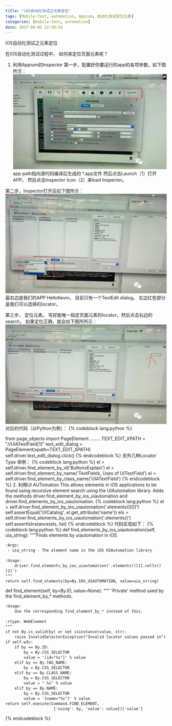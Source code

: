 ```yaml
---
title: "iOS自动化测试之元素定位"
tags: [Mobile-Test, automation, Appium, 自动化测试定位元素]
categories: [mobile-test, automation]
date: 2017-04-02 22:50:54
---
```

iOS自动化测试之元素定位
<!--more-->

在iOS自动化测试过程中， 如何来定位页面元素呢？
1. 利用Appium的Inspector
第一步，配置好你要运行的app的各项参数，如下图所示：
![](iOS自动化测试之元素定位/1.jpg)
app path指向源代码编译后生成的 *.app文件
然后点击Launch（1）打开APP， 然后点击Inspector Icon（2）来load Inspector。

第二步，Inspector打开后如下图所示：
![](iOS自动化测试之元素定位/2.jpg)
最右边是我们的APP HelloKevin， 目前只有一个TextEdit dialog。 左边红色部分是我们可以选择的locator。

第三步， 定位元素。
 写好能唯一指定页面元素的locator，然后点击右边的search， 如果定位正确，就会如下图所所示：
![](iOS自动化测试之元素定位/3.jpg)
对应的代码（以Python为例）：
{% codeblock lang:python %}

from page_objects import PageElement
........
TEXT_EDIT_XPATH = "//UIATextField[1]"
text_edit_dialog = PageElement(xpath=TEXT_EDIT_XPATH)   
self.driver.text_edit_dialog.click()
{% endcodeblock %}
另外几种Locator Type 举例：
{% codeblock lang:python %}
el = self.driver.find_element_by_id('ButtonsExplain')
el = self.driver.find_element_by_name('TextFields, Uses of UITextField')
el = self.driver.find_element_by_class_name('UIATextField')
{% endcodeblock %}
2. 利用UI AUTomation
This allows elements in iOS applications to be found using recursive element search using the UIAutomation library.
Adds the methods driver.find_element_by_ios_uiautomation and driver.find_elements_by_ios_uiautomation.
{% codeblock lang:python %}
el = self.driver.find_element_by_ios_uiautomation('.elements()[0]')
self.assertEqual('UICatalog', el.get_attribute('name'))
els = self.driver.find_elements_by_ios_uiautomation('.elements()')
self.assertIsInstance(els, list)
{% endcodeblock %}
代码实现如下：
{% codeblock lang:python %}
def find_elements_by_ios_uiautomation(self, uia_string):
    """Finds elements by uiautomation in iOS.

    :Args:
     - uia_string - The element name in the iOS UIAutomation library

    :Usage:
        driver.find_elements_by_ios_uiautomation('.elements()[1].cells()[2]')
    """
    return self.find_elements(by=By.IOS_UIAUTOMATION, value=uia_string)
    
def find_element(self, by=By.ID, value=None):
    """
    'Private' method used by the find_element_by_* methods.

    :Usage:
        Use the corresponding find_element_by_* instead of this.

    :rtype: WebElement
    """
    if not By.is_valid(by) or not isinstance(value, str):
        raise InvalidSelectorException("Invalid locator values passed in")
    if self.w3c:
        if by == By.ID:
            by = By.CSS_SELECTOR
            value = '[id="%s"]' % value
        elif by == By.TAG_NAME:
            by = By.CSS_SELECTOR
        elif by == By.CLASS_NAME:
            by = By.CSS_SELECTOR
            value = ".%s" % value
        elif by == By.NAME:
            by = By.CSS_SELECTOR
            value = '[name="%s"]' % value
    return self.execute(Command.FIND_ELEMENT,
                         {'using': by, 'value': value})['value']
{% endcodeblock %}